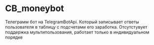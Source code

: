 ﻿# CB_moneybot
Телеграмм бот на TelegramBotApi. Который записывает ответы пользователя в таблицу с подсчетами его заработка. Отсутстувует поддержка мультипользования, работает только в индивидуальном порядке
